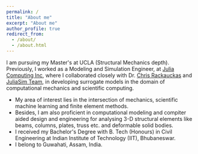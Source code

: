 ```yaml
---
permalink: /
title: "About me"
excerpt: "About me"
author_profile: true
redirect_from: 
  - /about/
  - /about.html
---
```


I am pursuing my Master's at UCLA (Structural Mechanics depth). Previously, I worked as a Modeling and Simulation Engineer, at [Julia Computing Inc](https://juliacomputing.com), where I collaborated closely with Dr. [Chris Rackauckas](http://chrisrackauckas.com) and [JuliaSim Team](https://juliacomputing.com/products/juliasim/), in developing surrogate models in the domain of computational mechanics and scientific computing.

+  My area of interest lies in the intersection of mechanics, scientific machine learning and finite element methods.
+  Besides, I am also proficient in computational modeling and compiter aided design and engineering for analysing 3-D structural elements like beams, columns, plates, truss etc. and deformable solid bodies. 
+  I received my Bachelor's Degree with B. Tech (Honours) in Civil Engineering at Indian Institute of Technology (IIT), Bhubaneswar.
+  I belong to Guwahati, Assam, India. 

